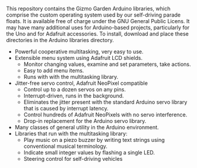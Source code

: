 This repository contains the Gizmo Garden Arduino libraries, which comprise the custom operating system used by our self-driving parade floats. It is available free of charge under the GNU General Public Licens. It may have many additional uses for Arduino-based projects, particularly for the Uno and for Adafruit accessories. To install, download and place these directories in the Arduino libraries directory.

* Powerful cooperative multitasking, very easy to use.
* Extensible menu system using Adafruit LCD shields.
  * Monitor changing values, examine and set parameters, take actions.
  * Easy to add menu items.
  * Runs with with the multitasking library.
* Jitter-free servo control, Adafruit NeoPixel compatible
  * Control up to a dozen servos on any pins.
  * Interrupt-driven, runs in the background.
  * Eliminates the jitter present with the standard Arduino servo library that is caused by interrupt latency.
  * Control hundreds of Adafruit NeoPixels with no servo interference.
  * Drop-in replacement for the Arduino servo library.
* Many classes of general utility in the Arduino environment.
* Libraries that run with the multitasking library:
  * Play music on a piezo buzzer by writing text strings using conventional musical terminology.
  * Indicate small integer values by flashing a single LED.
  * Steering control for self-driving vehicles
